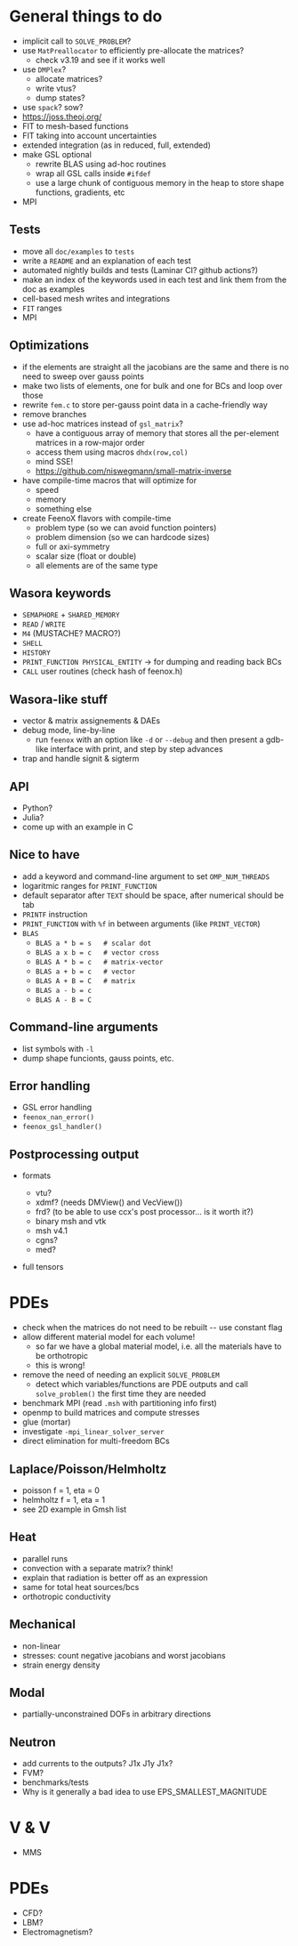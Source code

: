 # General things to do

 * implicit call to `SOLVE_PROBLEM`?
 * use `MatPreallocator` to efficiently pre-allocate the matrices?
    - check v3.19 and see if it works well
 * use `DMPlex`?
    - allocate matrices?
    - write vtus?
    - dump states?
 * use `spack`? sow?
 * https://joss.theoj.org/
 * FIT to mesh-based functions
 * FIT taking into account uncertainties
 * extended integration (as in reduced, full, extended)
 * make GSL optional
   - rewrite BLAS using ad-hoc routines
   - wrap all GSL calls inside `#ifdef`
   - use a large chunk of contiguous memory in the heap to store shape functions, gradients, etc
 * MPI
 
## Tests

 * move all `doc/examples` to `tests`
 * write a `README` and an explanation of each test
 * automated nightly builds and tests (Laminar CI? github actions?)
 * make an index of the keywords used in each test and link them from the doc as examples
 * cell-based mesh writes and integrations
 * `FIT` ranges
 * MPI

## Optimizations

 * if the elements are straight all the jacobians are the same and there is no need to sweep over gauss points
 * make two lists of elements, one for bulk and one for BCs and loop over those
 * rewrite `fem.c` to store per-gauss point data in a cache-friendly way
 * remove branches
 * use ad-hoc matrices instead of `gsl_matrix`?
   - have a contiguous array of memory that stores all the per-element matrices in a row-major order
   - access them using macros `dhdx(row,col)`
   - mind SSE!
   - https://github.com/niswegmann/small-matrix-inverse
 * have compile-time macros that will optimize for
   - speed
   - memory
   - something else
 * create FeenoX flavors with compile-time 
   - problem type (so we can avoid function pointers)
   - problem dimension (so we can hardcode sizes)
   - full or axi-symmetry
   - scalar size (float or double)
   - all elements are of the same type
   
   
## Wasora keywords

 * `SEMAPHORE` + `SHARED_MEMORY`
 * `READ` / `WRITE`
 * `M4` (MUSTACHE? MACRO?)
 * `SHELL`
 * `HISTORY`
 * `PRINT_FUNCTION PHYSICAL_ENTITY` -> for dumping and reading back BCs
 * `CALL` user routines (check hash of feenox.h)
 
## Wasora-like stuff

 * vector & matrix assignements & DAEs
 * debug mode, line-by-line
   - run `feenox` with an option like `-d` or `--debug` and then present a gdb-like interface with print, and step by step advances
 * trap and handle signit & sigterm

## API

 * Python?
 * Julia?
 * come up with an example in C

## Nice to have

 * add a keyword and command-line argument to set `OMP_NUM_THREADS`
 * logaritmic ranges for `PRINT_FUNCTION`
 * default separator after `TEXT` should be space, after numerical should be tab
 * `PRINTF` instruction
 * `PRINT_FUNCTION` with `%f` in between arguments (like `PRINT_VECTOR`)
 * `BLAS` 
   - `BLAS a * b = s   # scalar dot`
   - `BLAS a x b = c   # vector cross`
   - `BLAS A * b = c   # matrix-vector`
   - `BLAS a + b = c   # vector`
   - `BLAS A + B = C   # matrix`
   - `BLAS a - b = c`
   - `BLAS A - B = C`
   
 
## Command-line arguments

 * list symbols with `-l`
 * dump shape funcionts, gauss points, etc.
 
## Error handling 
 
 * GSL error handling
 * `feenox_nan_error()`
 * `feenox_gsl_handler()`

## Postprocessing output

 * formats
   - vtu?
   - xdmf? (needs DMView() and VecView())
   - frd? (to be able to use ccx's post processor... is it worth it?)
   - binary msh and vtk
   - msh v4.1
   - cgns?
   - med?
 
 * full tensors
 
 
# PDEs

 * check when the matrices do not need to be rebuilt -- use constant flag
 * allow different material model for each volume!
   - so far we have a global material model, i.e. all the materials have to be orthotropic
   - this is wrong!
 * remove the need of needing an explicit `SOLVE_PROBLEM`
   - detect which variables/functions are PDE outputs and call `solve_problem()` the first time they are needed
 * benchmark MPI (read `.msh` with partitioning info first)
 * openmp to build matrices and compute stresses
 * glue (mortar)
 * investigate `-mpi_linear_solver_server`
 * direct elimination for multi-freedom BCs
 
## Laplace/Poisson/Helmholtz

 * poisson f = 1, eta = 0
 * helmholtz f = 1, eta = 1
 * see 2D example in Gmsh list
 
## Heat

 * parallel runs
 * convection with a separate matrix? think!
 * explain that radiation is better off as an expression
 * same for total heat sources/bcs
 * orthotropic conductivity
 
## Mechanical

 * non-linear
 * stresses: count negative jacobians and worst jacobians
 * strain energy density

## Modal

 * partially-unconstrained DOFs in arbitrary directions
 
## Neutron

 * add currents to the outputs? J1x J1y J1x?
 * FVM?
 * benchmarks/tests
 * Why is it generally a bad idea to use EPS_SMALLEST_MAGNITUDE
 
# V & V

 * MMS

# PDEs

 - CFD?
 - LBM?
 - Electromagnetism?
 
